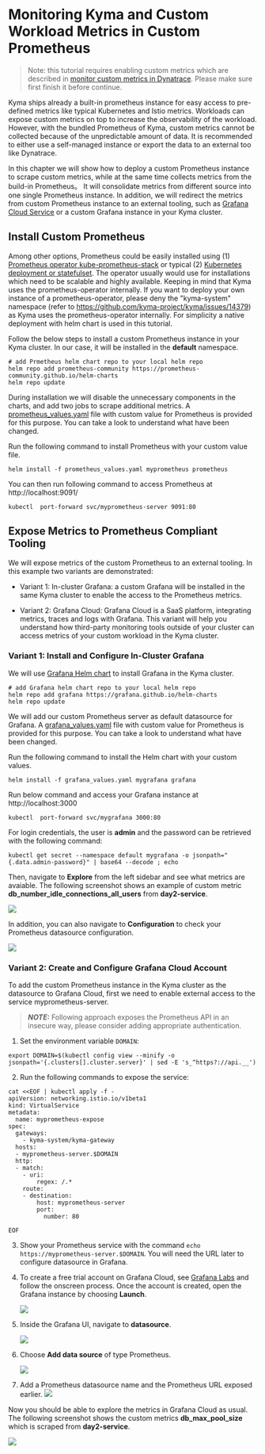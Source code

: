 # Monitoring Kyma and Custom Workload Metrics in Custom Prometheus

> Note: this tutorial requires enabling custom metrics which are described in [monitor custom metrics in Dynatrace](../monitor-custom-metrics-in-dynatrace/README.md). Please make sure first finish it before continue.

Kyma ships already a built-in prometheus instance for easy access to pre-defined metrics like typical Kubernetes and Istio metrics. Workloads can expose custom metrics on top to increase the observability of the workload. However, with the bundled Prometheus of Kyma, custom metrics cannot be collected because of the unpredictable amount of data. It is recommended to either use a self-managed instance or export the data to an external too like Dynatrace. 

In this chapter we will show how to deploy a custom Prometheus instance to scrape custom metrics, while at the same time collects metrics from the build-in Prometheus。 It will consolidate metrics from different source into one single Prometheus instance. In addition, we will redirect the metrics from custom Prometheus instance to an external tooling, such as [Grafana Cloud Service](https://grafana.com/auth/sign-up/create-user) or a custom Grafana instance in your Kyma cluster.


<!-- TODO Matthieu: why not add Solution Diagram showing all the data flows described above? -->

## Install Custom Prometheus

Among other options, Prometheus could be easily installed using (1) [Prometheus operator kube-prometheus-stack](https://github.com/prometheus-community/helm-charts/tree/main/charts/kube-prometheus-stack) or typical (2) [Kubernetes deployment or statefulset](https://github.com/prometheus-community/helm-charts/tree/main/charts/prometheus).   The operator usually would use for installations which need to be scalable and highly available. Keeping in mind that Kyma uses the prometheus-operator internally. If you want to deploy your own instance of a prometheus-operator, please deny the "kyma-system" namespace (refer to https://github.com/kyma-project/kyma/issues/14379) as Kyma uses the prometheus-operator internally. For simplicity a native deployment with helm chart is used in this tutorial.


Follow the below steps to install a custom Prometheus instance in your Kyma cluster. In our case, it will be installed in the **default** namespace.

```shell
# add Prmetheus helm chart repo to your local helm repo
helm repo add prometheus-community https://prometheus-community.github.io/helm-charts
helm repo update

```

During installation we will disable the unnecessary components in the charts, and add two jobs to scrape additional metrics. A [prometheus_values.yaml](/code/day2-operations/deployment/k8s/prometheus_values.yaml) file with custom value for Prometheus is provided for this purpose. You can take a look to understand what have been changed.

Run the following command to install Prometheus with your custom value file.

```shell
helm install -f prometheus_values.yaml myprometheus prometheus
```

You can then run following command to access Prometheus at http://localhost:9091/

```shell
kubectl  port-forward svc/myprometheus-server 9091:80
```


## Expose Metrics to Prometheus Compliant Tooling

We will expose metrics of the custom Prometheus to an external tooling.  In this example two variants are demonstrated:

- Variant 1: In-cluster Grafana: a custom Grafana will be installed in the same Kyma cluster to enable the access to the Prometheus metrics.

- Variant 2: Grafana Cloud: Grafana Cloud is a SaaS platform, integrating metrics, traces and logs with Grafana. This variant will help you understand how third-party monitoring tools outside of your cluster can access metrics of your custom workload in the Kyma cluster.

### Variant 1: Install and Configure In-Cluster Grafana

We will use [Grafana Helm chart](https://github.com/grafana/helm-charts/tree/main/charts/grafana) to install Grafana in the Kyma cluster. 

```shell
# add Grafana helm chart repo to your local helm repo
helm repo add grafana https://grafana.github.io/helm-charts
helm repo update

```
We will add our custom Prometheus server as default datasource for Grafana. A [grafana_values.yaml](/code/day2-operations/deployment/k8s/grafana_values.yaml) file with custom value for Prometheus is provided for this purpose. You can take a look to understand what have been changed.

Run the following command to install the Helm chart with your custom values.

```shell
helm install -f grafana_values.yaml mygrafana grafana
```

Run below command and access your Grafana instance at http://localhost:3000

```shell
kubectl  port-forward svc/mygrafana 3000:80
```

For login credentials, the user is **admin** and the password can be retrieved with the following command:

```shell
kubectl get secret --namespace default mygrafana -o jsonpath="{.data.admin-password}" | base64 --decode ; echo
```

Then, navigate to **Explore** from the left sidebar and see what metrics are avaiable. The following screenshot shows an example of custom metric **db_number_idle_connections_all_users** from **day2-service**. 

![](images/grafana_incluster_explore.png)

In addition, you can also navigate to **Configuration** to check your Prometheus datasource configuration.

![](images/grafana_incluster_datasource_configuration.png)

### Variant 2: Create and Configure Grafana Cloud Account

To add the custom Prometheus instance in the Kyma cluster as the datasource to Grafana Cloud, first we need to enable external access to the service myprometheus-server.

> **_NOTE:_** Following approach exposes the Prometheus API in an insecure way, please consider adding appropriate authentication.

1. Set the environment variable `DOMAIN`: 
```shell
export DOMAIN=$(kubectl config view --minify -o jsonpath='{.clusters[].cluster.server}' | sed -E 's_^https?://api.__')
```

2. Run the following commands to expose the service: 
```shell
cat <<EOF | kubectl apply -f -
apiVersion: networking.istio.io/v1beta1
kind: VirtualService
metadata:
  name: myprometheus-expose
spec:
  gateways:
    - kyma-system/kyma-gateway
  hosts:
  - myprometheus-server.$DOMAIN
  http:
  - match:
    - uri:
        regex: /.*
    route:
    - destination:
        host: myprometheus-server
        port:
          number: 80

EOF
```

3. Show your Prometheus service with the command `echo  https://myprometheus-server.$DOMAIN`. You will need the URL later to configure datasource in Grafana.


4. To create a free trial account on Grafana Cloud, see [Grafana Labs](https://grafana.com/auth/sign-up/create-user?pg=hp&plcmt=hero-btn1&cta=create-free-account) and follow the onscreen process. Once the account is created, open the Grafana instance by choosing **Launch**.

   ![](images/grafana_cloud_launch.png)

5. Inside the Grafana UI, navigate to **datasource**.

   ![](images/grafana_cloud_navigate_datasource.png)
   
6. Choose **Add data source** of type Prometheus. 

   ![](images/grafana_cloud_add_datasource.png)

7. Add a Prometheus datasource name and the Prometheus URL exposed earlier.
![](images/grafana_cloud_datasource_configuration.png)


Now you should be able to explore the metrics in Grafana Cloud as usual. The following screenshot shows the custom metrics **db_max_pool_size** which is scraped from **day2-service**. 

![](images/grafana_cloud_explore.png)
